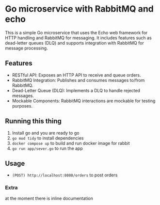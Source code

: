 # Go microservice with RabbitMQ and echo
This is a simple Go microservice that uses the Echo web framework for HTTP handling and RabbitMQ for messaging. It includes features such as dead-letter queues (DLQ) and supports integration with RabbitMQ for message processing.

## Features
- RESTful API: Exposes an HTTP API to receive and queue orders.
- RabbitMQ Integration: Publishes and consumes messages to/from RabbitMQ.
- Dead-Letter Queue (DLQ): Implements a DLQ to handle rejected messages.
- Mockable Components: RabbitMQ interactions are mockable for testing purposes.

## Running this thing

1. Install go and you are ready to go
2. `go mod tidy` to install dependencies
3. `docker compose up` to build and run docker image for rabbit
4. `go run app/sever.go` to run the app

## Usage
- `(POST) http://localhost:8080/orders` to post orders

### Extra
at the moment there is inline documentation
